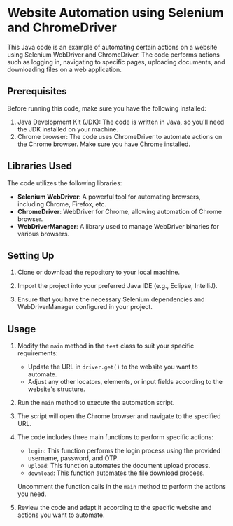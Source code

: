 # Website Automation using Selenium and ChromeDriver

This Java code is an example of automating certain actions on a website using Selenium WebDriver and ChromeDriver. The code performs actions such as logging in, navigating to specific pages, uploading documents, and downloading files on a web application.

## Prerequisites

Before running this code, make sure you have the following installed:

1. Java Development Kit (JDK): The code is written in Java, so you'll need the JDK installed on your machine.
2. Chrome browser: The code uses ChromeDriver to automate actions on the Chrome browser. Make sure you have Chrome installed.

## Libraries Used

The code utilizes the following libraries:

- **Selenium WebDriver**: A powerful tool for automating browsers, including Chrome, Firefox, etc.
- **ChromeDriver**: WebDriver for Chrome, allowing automation of Chrome browser.
- **WebDriverManager**: A library used to manage WebDriver binaries for various browsers.

## Setting Up

1. Clone or download the repository to your local machine.

2. Import the project into your preferred Java IDE (e.g., Eclipse, IntelliJ).

3. Ensure that you have the necessary Selenium dependencies and WebDriverManager configured in your project.

## Usage

1. Modify the `main` method in the `test` class to suit your specific requirements:

   - Update the URL in `driver.get()` to the website you want to automate.
   - Adjust any other locators, elements, or input fields according to the website's structure.

2. Run the `main` method to execute the automation script.

3. The script will open the Chrome browser and navigate to the specified URL.

4. The code includes three main functions to perform specific actions:

   - `login`: This function performs the login process using the provided username, password, and OTP.
   - `upload`: This function automates the document upload process.
   - `download`: This function automates the file download process.

   Uncomment the function calls in the `main` method to perform the actions you need.

5. Review the code and adapt it according to the specific website and actions you want to automate.
